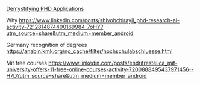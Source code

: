 [Demystifying PHD Applications](https://www.linkedin.com/posts/breanna-lam-00_demystifying-the-phd-process-ugcPost-6992615862113296384-fFti?utm_source=share&utm_medium=member_desktop)

Why
https://www.linkedin.com/posts/shivohchirayil_phd-research-ai-activity-7212814874400169984-7oHY?utm_source=share&utm_medium=member_android

Germany recognition of degrees
https://anabin.kmk.org/no_cache/filter/hochschulabschluesse.html

Mit free courses
https://www.linkedin.com/posts/endritrestelica_mit-university-offers-11-free-online-courses-activity-7200888495437971456--H7D?utm_source=share&utm_medium=member_android